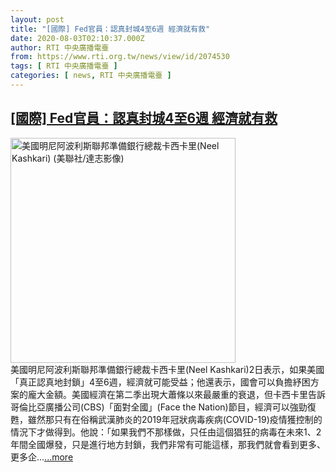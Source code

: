 ```yaml
---
layout: post
title: "[國際] Fed官員：認真封城4至6週 經濟就有救"
date: 2020-08-03T02:10:37.000Z
author: RTI 中央廣播電臺
from: https://www.rti.org.tw/news/view/id/2074530
tags: [ RTI 中央廣播電臺 ]
categories: [ news, RTI 中央廣播電臺 ]
---
```

<!--1596420637000-->
[[國際] Fed官員：認真封城4至6週 經濟就有救](https://www.rti.org.tw/news/view/id/2074530)
------

<div>
<img src="https://static.rti.org.tw/assets/thumbnails/2020/04/13/c96bf3f0d0aebe2d850392ebaf2dec86.jpg" width="360" alt="美國明尼阿波利斯聯邦準備銀行總裁卡西卡里(Neel Kashkari) (美聯社/達志影像)" title="美國明尼阿波利斯聯邦準備銀行總裁卡西卡里(Neel Kashkari) (美聯社/達志影像)"><br>美國明尼阿波利斯聯邦準備銀行總裁卡西卡里(Neel Kashkari)2日表示，如果美國「真正認真地封鎖」4至6週，經濟就可能受益；他還表示，國會可以負擔紓困方案的龐大金額。美國經濟在第二季出現大蕭條以來最嚴重的衰退，但卡西卡里告訴哥倫比亞廣播公司(CBS)「面對全國」(Face the Nation)節目，經濟可以強勁復甦，雖然那只有在俗稱武漢肺炎的2019年冠狀病毒疾病(COVID-19)疫情獲控制的情況下才做得到。他說：「如果我們不那樣做，只任由這個猖狂的病毒在未來1、2年間全國爆發，只是進行地方封鎖，我們非常有可能這樣，那我們就會看到更多、更多企...<a target="_blank" href="https://www.rti.org.tw/news/view/id/2074530">...more</a>
</div>
